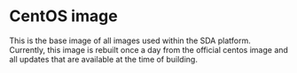 # CentOS image

This is the base image of all images used within the SDA platform. Currently,
this image is rebuilt once a day from the official centos image and all updates
that are available at the time of building.
